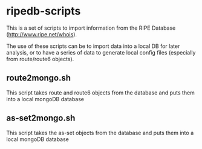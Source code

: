 # ripedb-scripts

This is a set of scripts to import information from the RIPE Database (http://www.ripe.net/whois).

The use of these scripts can be to import data into a local DB for later analysis, or to have a series of data to generate local config files (especially from route/route6 objects).

## route2mongo.sh

This script takes route and route6 objects from the database and puts them into a local mongoDB database

## as-set2mongo.sh

This script takes the as-set objects from the database and puts them into a local mongoDB database
